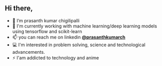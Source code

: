 ## Hi there,
- 👋 I’m prasanth kumar chigilipalli
- 🌱 I'm currently working with machine learning/deep learning models using tensorflow and scikit-learn
- 📫 you can reach me on linkedin [**@prasanthkumarch**](https://www.linkedin.com/in/prasanthkumarch/)
- 💻 I'm interested in problem solving, science and technological advancements.
- ⚡ I'am addicted to technology and anime
